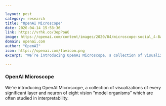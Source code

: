 ```yaml
---

layout: post
category: research
title: "OpenAI Microscope"
date: 2020-04-14 15:58:36
link: https://vrhk.co/3epPoWO
image: https://openai.com/content/images/2020/04/microscope-social_4-8a-2.jpg
domain: openai.com
author: "OpenAI"
icon: https://openai.com/favicon.png
excerpt: "We’re introducing OpenAI Microscope, a collection of visualizations of every significant layer and neuron of eight vision “model organisms” which are often studied in interpretability."

---
```


### OpenAI Microscope

We’re introducing OpenAI Microscope, a collection of visualizations of every significant layer and neuron of eight vision “model organisms” which are often studied in interpretability.